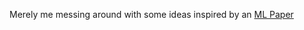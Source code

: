 Merely me messing around with some ideas inspired by an [ML Paper](https://arxiv.org/pdf/2006.10739.pdf)
